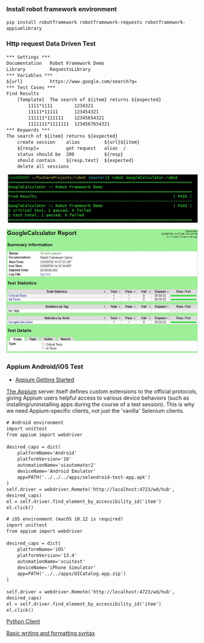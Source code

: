 ### Install robot framework environment
```
pip install robotframework robotframework-requests robotframework-appiumlibrary
```
### Http request Data Driven Test
```
*** Settings ***
Documentation   Robot Framework Demo
Library         RequestsLibrary
*** Variables ***
${url}          https://www.google.com/search?q=
*** Test Cases ***
Find Results
    [Template]  The search of ${item} returns ${expected}
        1111*1111        1234321
        11111*11111      123454321
        111111*111111    12345654321
        1111111*1111111  1234567654321
*** Keywords ***
The search of ${item} returns ${expected}
    create session    alias         ${url}${item}
    ${resp}=          get request   alias  /
    status should be  200           ${resp}
    should contain    ${resp.text}  ${expected}
    delete all sessions
```
![console](01.jpg)

![report](02.jpg)

### Appium Android/iOS Test
* [Appium Getting Started](http://appium.io/docs/en/about-appium/getting-started/)

[The Appium](https://github.com/serhatbolsu/robotframework-appiumlibrary) server itself defines custom extensions to the official protocols, giving Appium users helpful access to various device behaviors (such as installing/uninstalling apps during the course of a test session). This is why we need Appium-specific clients, not just the 'vanilla' Selenium clients.
```
# Android environment
import unittest
from appium import webdriver

desired_caps = dict(
    platformName='Android'
    platformVersion='10'
    automationName='uiautomator2'
    deviceName='Android Emulator'
    app=PATH('../../../apps/selendroid-test-app.apk')
)
self.driver = webdriver.Remote('http://localhost:4723/wd/hub', desired_caps)
el = self.driver.find_element_by_accessibility_id('item')
el.click()
```

```
# iOS environment (macOS 10.12 is required)
import unittest
from appium import webdriver

desired_caps = dict(
    platformName='iOS'
    platformVersion='13.4'
    automationName='xcuitest'
    deviceName='iPhone Simulator'
    app=PATH('../../apps/UICatalog.app.zip')
)

self.driver = webdriver.Remote('http://localhost:4723/wd/hub', desired_caps)
el = self.driver.find_element_by_accessibility_id('item')
el.click()
```
[Python Client](https://github.com/appium/python-client)

[Basic writing and formatting syntax](https://help.github.com/articles/basic-writing-and-formatting-syntax/)
